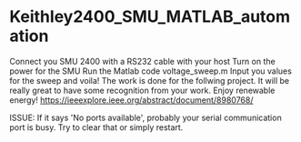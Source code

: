 # Keithley2400_SMU_MATLAB_automation
Connect you SMU 2400 with a RS232 cable with your host 
Turn on the power for the SMU
Run the Matlab code voltage_sweep.m
Input you values for the sweep and voila! 
The work is done for the follwing project. It will be really great to have some recognition from your work. Enjoy renewable energy!
https://ieeexplore.ieee.org/abstract/document/8980768/

ISSUE: 
If it says  'No ports available', probably your serial communication port is busy. Try to clear that or simply restart. 
